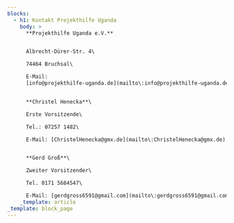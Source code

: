 ```yaml
---
blocks:
  - h1: Kontakt Projekthilfe Uganda
    body: >
      **Projekthilfe Uganda e.V.**


      Albrecht-Dürer-Str. 4\

      74464 Bruchsal\

      E-Mail:
      [info@projekthilfe-uganda.de](mailto\:info@projekthilfe-uganda.de?subject=Informationen\&body=)


      **Christel Henecka**\

      Erste Vorsitzende\

      Tel.: 07257 1482\

      E-Mail: [ChristelHenecka@gmx.de](mailto\:ChristelHenecka@gmx.de)


      **Gerd Groß**\

      Zweiter Vorsitzender\

      Tel. 0171 5684547\

      E-Mail: [gerdgross6591@gmail.com](mailto\:gerdgross6591@gmail.com)
    _template: article
_template: block_page
---
```


